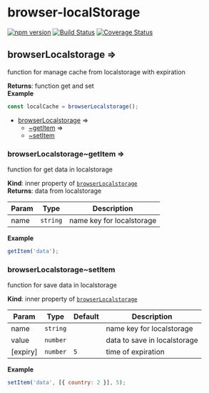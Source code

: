 # browser-localStorage

[![npm
version](https://img.shields.io/npm/v/browser-localstorage-expire.svg?style=flat-square)](https://www.npmjs.org/package/browser-localstorage-expire)
[![Build
Status](https://travis-ci.com/colomfernando/browser-localstorage-expire.svg?branch=master)](https://travis-ci.com/colomfernando/browser-localstorage-expire)
[![Coverage
Status](https://coveralls.io/repos/github/colomfernando/browser-localstorage-expire/badge.svg?branch=badges)](https://coveralls.io/github/colomfernando/browser-localstorage-expire?branch=badges)

<a name="module_browserLocalstorage"></a>

## browserLocalstorage ⇒

function for manage cache from localstorage with expiration

**Returns**: function get and set  
**Example**

```js
const localCache = browserLocalstorage();
```

- [browserLocalstorage](#module_browserLocalstorage) ⇒
  - [~getItem](#module_browserLocalstorage..getItem) ⇒
  - [~setItem](#module_browserLocalstorage..setItem)

<a name="module_browserLocalstorage..getItem"></a>

### browserLocalstorage~getItem ⇒

function for get data in localstorage

**Kind**: inner property of [<code>browserLocalstorage</code>](#module_browserLocalstorage)  
**Returns**: data from localstorage

| Param | Type                | Description               |
| ----- | ------------------- | ------------------------- |
| name  | <code>string</code> | name key for localstorage |

**Example**

```js
getItem('data');
```

<a name="module_browserLocalstorage..setItem"></a>

### browserLocalstorage~setItem

function for save data in localstorage

**Kind**: inner property of [<code>browserLocalstorage</code>](#module_browserLocalstorage)

| Param    | Type                | Default        | Description                  |
| -------- | ------------------- | -------------- | ---------------------------- |
| name     | <code>string</code> |                | name key for localstorage    |
| value    | <code>number</code> |                | data to save in localstorage |
| [expiry] | <code>number</code> | <code>5</code> | time of expiration           |

**Example**

```js
setItem('data', [{ country: 2 }], 5);
```
